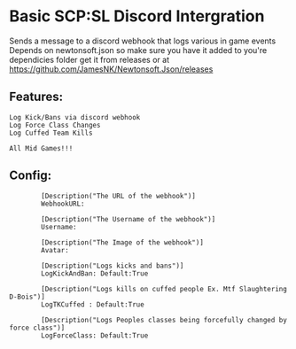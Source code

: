 # Basic SCP:SL Discord Intergration
Sends a message to a discord webhook that logs various in game events
Depends on newtonsoft.json so make sure you have it added to you're dependicies folder get it from releases or at https://github.com/JamesNK/Newtonsoft.Json/releases

## Features:
```
Log Kick/Bans via discord webhook
Log Force Class Changes
Log Cuffed Team Kills

All Mid Games!!!
```

## Config:
```
        [Description("The URL of the webhook")]
        WebhookURL:

        [Description("The Username of the webhook")]
        Username:

        [Description("The Image of the webhook")]
        Avatar:

        [Description("Logs kicks and bans")]
        LogKickAndBan: Default:True

        [Description("Logs kills on cuffed people Ex. Mtf Slaughtering D-Bois")]
        LogTKCuffed : Default:True

        [Description("Logs Peoples classes being forcefully changed by force class")]
        LogForceClass: Default:True
```

